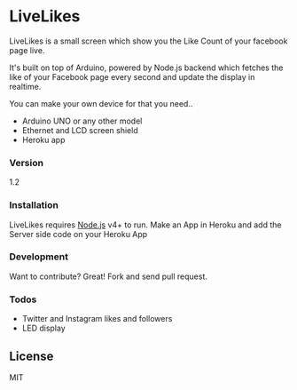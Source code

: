 # LiveLikes

LiveLikes is a small screen which show you the Like Count of your facebook page live.

It's built on top of Arduino, powered by Node.js backend which fetches the like of your Facebook page every second and update the display in realtime. 

You can make your own device for that you need..

* Arduino UNO or any other model
* Ethernet and LCD screen shield 
* Heroku app 

### Version
1.2

### Installation

LiveLikes requires [Node.js](https://nodejs.org/) v4+ to run.
Make an App in Heroku and add the Server side code on your Heroku App

### Development

Want to contribute? Great! Fork and send pull request.


### Todos

 - Twitter and Instagram likes and followers
 - LED display

License
----

MIT